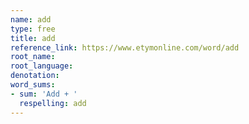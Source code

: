```yaml
---
name: add
type: free
title: add
reference_link: https://www.etymonline.com/word/add
root_name: 
root_language: 
denotation: 
word_sums:
- sum: 'Add + '
  respelling: add
---
```

